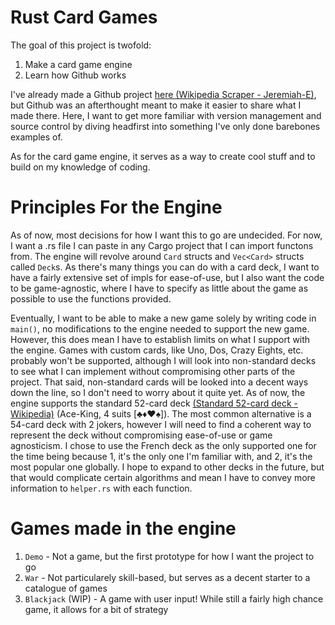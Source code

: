 # Rust Card Games
The goal of this project is twofold:

1. Make a card game engine
2. Learn how Github works

I've already made a Github project [here (Wikipedia Scraper - Jeremiah-E)](https://github.com/Jeremiah-E/Wikipedia-Scraper), but Github was an afterthought meant to make it easier to share what I made there. Here, I want to get more familiar with version management and source control by diving headfirst into something I've only done barebones examples of.

As for the card game engine, it serves as a way to create cool stuff and to build on my knowledge of coding.

# Principles For the Engine

As of now, most decisions for how I want this to go are undecided. For now, I want a .rs file I can paste in any Cargo project that I can import functons from. The engine will revolve around `Card` structs and `Vec<Card>` structs called `Deck`s. As there's many things you can do with a card deck, I want to have a fairly extensive set of impls for ease-of-use, but I also want the code to be game-agnostic, where I have to specify as little about the game as possible to use the functions provided.

Eventually, I want to be able to make a new game solely by writing code in `main()`, no modifications to the engine needed to support the new game. However, this does mean I have to establish limits on what I support with the engine. Games with custom cards, like Uno, Dos, Crazy Eights, etc. probably won't be supported, although I will look into non-standard decks to see what I can implement without compromising other parts of the project. That said, non-standard cards will be looked into a decent ways down the line, so I don't need to worry about it quite yet. As of now, the engine supports the standard 52-card deck [(Standard 52-card deck - Wikipedia)](https://en.wikipedia.org/wiki/Standard_52-card_deck) (Ace-King, 4 suits \[♣♦♥♠\]). The most common alternative is a 54-card deck with 2 jokers, however I will need to find a coherent way to represent the deck without compromising ease-of-use or game agnosticism. I chose to use the French deck as the only supported one for the time being because 1, it's the only one I'm familiar with, and 2, it's the most popular one globally. I hope to expand to other decks in the future, but that would complicate certain algorithms and mean I have to convey more information to `helper.rs` with each function.

# Games made in the engine

1. `Demo` - Not a game, but the first prototype for how I want the project to go
2. `War` - Not particularely skill-based, but serves as a decent starter to a catalogue of games
3. `Blackjack` (WIP) - A game with user input! While still a fairly high chance game, it allows for a bit of strategy
